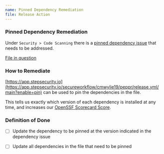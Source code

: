 ```yaml
---
name: Pinned Dependency Remediation 
file: Release Action 
---
```


### Pinned Dependency Remediation

Under `Security > Code Scanning` there is a [pinned dependency issue](https://github.com/cmwylie19/peppr/security/code-scanning/97) that needs to be addressed.

[File in question](https://github.com/cmwylie19/peppr/blob/main/.github/workflows/release.yml)


### How to Remediate
[https://app.stepsecurity.io](https://app.stepsecurity.io/secureworkflow/cmwylie19/peppr/release.yml/main?enable=pin) can be used to pin the dependencies in the file.

This tells us exactly which version of each dependency is installed at any time, and increases our [OpenSSF Scorecard Score](https://securityscorecards.dev/viewer/?uri=github.com/cmwylie19/peppr). 

### Definition of Done
- [ ] Update the dependency to be pinned at the version indicated in the dependency issue
- [ ] Update all dependencies in the file that need to be pinned


